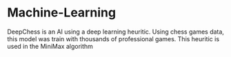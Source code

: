 # Machine-Learning
DeepChess is an AI using a deep learning heuritic. Using chess games data, this model was train with thousands of professional games. This heuritic is used in the MiniMax algorithm
